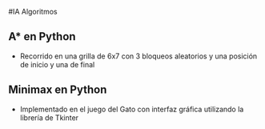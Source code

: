 #IA Algoritmos

## A* en Python
- Recorrido en una grilla de 6x7 con 3 bloqueos aleatorios y una posición de inicio y una de final
## Minimax en Python
- Implementado en el juego del Gato con interfaz gráfica utilizando la librería de Tkinter
